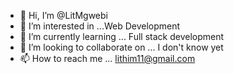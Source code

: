 - 👋 Hi, I’m @LitMgwebi
- 👀 I’m interested in ...Web Development
- 🌱 I’m currently learning ... Full stack development
- 💞️ I’m looking to collaborate on ... I don't know yet
- 📫 How to reach me ... lithim11@gmail.com

<!---
LitMgwebi/LitMgwebi is a ✨ special ✨ repository because its `README.md` (this file) appears on your GitHub profile.
You can click the Preview link to take a look at your changes.
--->
